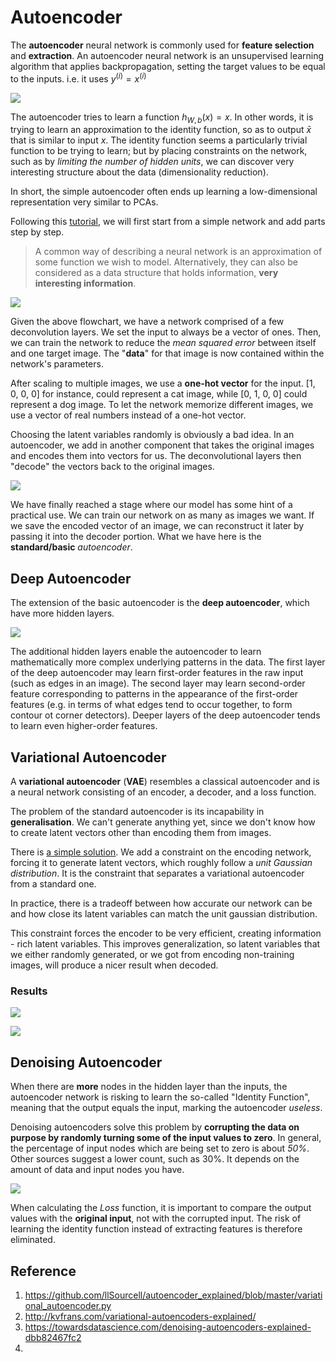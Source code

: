 # Autoencoder

The **autoencoder** neural network is commonly used for **feature selection** and **extraction**. An autoencoder neural network is an unsupervised learning algorithm that applies backpropagation, setting the target values to be equal to the inputs. i.e. it uses $y^{(i)} = x^{(i)}$

![](images/autoencoder.png)

The autoencoder tries to learn a function $h_{W,b}(x) = x$. In other words, it is trying to learn an approximation to the identity function, so as to output $\bar x$ that is similar to input $x$. The identity function seems a particularly trivial function to be trying to learn; but by placing constraints on the network, such as by *limiting the number of hidden units*, we can discover very interesting structure about the data (dimensionality reduction).

In short, the simple autoencoder often ends up learning a low-dimensional representation very similar to PCAs.


Following this [tutorial](http://kvfrans.com/variational-autoencoders-explained/), we will first start from a simple network and add parts step by step.

> A common way of describing a neural network is an approximation of some function we wish to model. Alternatively, they can also be considered as a data structure that holds information, **very interesting information**.

![](images/1.jpg)

Given the above flowchart, we have a network comprised of a few deconvolution layers. We set the input to always be a vector of ones. Then, we can train the network to reduce the *mean squared error* between itself and one target image. The "**data**" for that image is now contained within the network's parameters.

After scaling to multiple images, we use a **one-hot vector** for the input. [1, 0, 0, 0] for instance, could represent a cat image, while [0, 1, 0, 0] could represent a dog image. To let the network memorize different images, we use a vector of real numbers instead of a one-hot vector.

Choosing the latent variables randomly is obviously a bad idea. In an autoencoder, we add in another component that takes the original images and encodes them into vectors for us. The deconvolutional layers then "decode" the vectors back to the original images.

![](images/2.jpg)

We have finally reached a stage where our model has some hint of a practical use. We can train our network on as many as images we want. If we save the encoded vector of an image, we can reconstruct it later by passing it into the decoder portion. What we have here is the **standard/basic** *autoencoder*.


## Deep Autoencoder

The extension of the basic autoencoder is the **deep autoencoder**, which have more hidden layers.

![](images/deepAE.png)

The additional hidden layers enable the autoencoder to learn mathematically more complex underlying patterns in the data. The first layer of the deep autoencoder may learn first-order features in the raw input (such as edges in an image). The second layer may learn second-order feature corresponding to patterns in the appearance of the first-order features (e.g. in terms of what edges tend to occur together, to form contour ot corner detectors). Deeper layers of the deep autoencoder tends to learn even higher-order features.


## Variational Autoencoder

A **variational autoencoder** (**VAE**) resembles a classical autoencoder and is a neural network consisting of an encoder, a decoder, and a loss function.

The problem of the standard autoencoder is its incapability in **generalisation**. We can't generate anything yet, since we don't know how to create latent vectors other than encoding them from images.

There is [a simple solution](https://arxiv.org/pdf/1312.6114.pdf). We add a constraint on the encoding network, forcing it to generate latent vectors, which roughly follow a *unit Gaussian distribution*. It is the constraint that separates a variational autoencoder from a standard one.

In practice, there is a tradeoff between how accurate our network can be and how close its latent variables can match the unit gaussian distribution.

This constraint forces the encoder to be very efficient, creating information - rich latent variables. This improves generalization, so latent variables that we either randomly generated, or we got from encoding non-training images, will produce a nicer result when decoded.

### Results

![](images/prediction.png)

![](images/learned_distribution.png)


## Denoising Autoencoder

When there are **more** nodes in the hidden layer than the inputs, the autoencoder network is risking to learn the so-called "Identity Function", meaning that the output equals the input, marking the autoencoder *useless*.

Denoising autoencoders solve this problem by **corrupting the data on purpose by randomly turning some of the input values to zero**. In general, the percentage of input nodes which are being set to zero is about *50%*. Other sources suggest a lower count, such as 30%. It depends on the amount of data and input nodes you have.

![](images/DAE.png)

When calculating the *Loss* function, it is important to compare the output values with the **original input**, not with the corrupted input. The risk of learning the identity function instead of extracting features is therefore eliminated.



## Reference

1. https://github.com/llSourcell/autoencoder_explained/blob/master/variational_autoencoder.py
2. http://kvfrans.com/variational-autoencoders-explained/
3. https://towardsdatascience.com/denoising-autoencoders-explained-dbb82467fc2
4. 